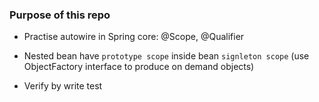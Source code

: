 ### Purpose of this repo

+ Practise autowire in Spring core: @Scope, @Qualifier

+ Nested bean have `prototype scope` inside bean `signleton scope` (use ObjectFactory interface to produce on demand objects)

+ Verify by write test